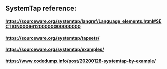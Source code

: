 ## SystemTap reference:
#### https://sourceware.org/systemtap/langref/Language_elements.html#SECTION000661200000000000000
#### https://sourceware.org/systemtap/tapsets/
#### https://sourceware.org/systemtap/examples/
#### https://www.codedump.info/post/20200128-systemtap-by-example/
